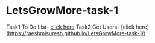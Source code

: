 # LetsGrowMore-task-1

Task1 To Do List- [click here](https://raeshmisuresh.github.io/LetsGrowMore-task-1/Task1)
Task2 Get Users- [click here] (https://raeshmisuresh.github.io/LetsGrowMore-task-1/)
